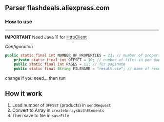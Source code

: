 ## Parser flashdeals.aliexpress.com

### How to use

---

**IMPORTANT** Need Java 11 for [HttpClient](https://docs.oracle.com/en/java/javase/11/docs/api/java.net.http/java/net/http/HttpClient.html)

_Configuration_

```java
public static final int NUMBER_OF_PROPERTIES = 23; // number of properties, this you can find if open page in postman
    private static final int OFFSET = 10; // number of files in per page
    public static final int PAGES = 11; // for paginate
    public static final String FILENAME = "result.csv"; // name of result file
```

change if you need... then run

## How it work

1. Load number of `OFFSET` (products) in `sendRequest`
2. Convert to Array in `createArraysWithElements`
3. Then save to file in `saveFile`
